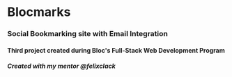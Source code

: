 # Blocmarks
### Social Bookmarking site with Email Integration
#### Third project created during Bloc's Full-Stack Web Development Program
##### Created with my mentor @felixclack
